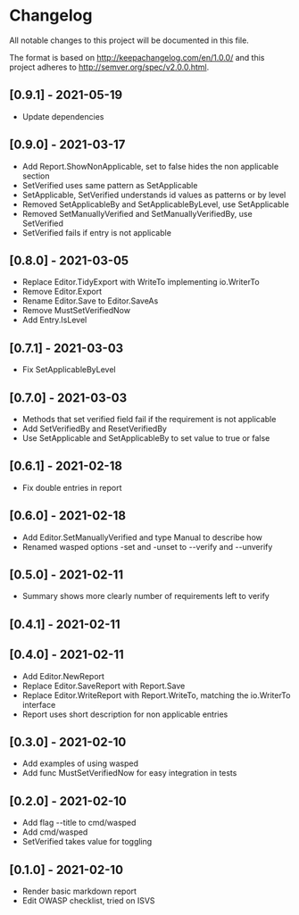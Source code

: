 # Changelog
All notable changes to this project will be documented in this file.

The format is based on http://keepachangelog.com/en/1.0.0/
and this project adheres to http://semver.org/spec/v2.0.0.html.

## [0.9.1] - 2021-05-19

- Update dependencies

## [0.9.0] - 2021-03-17

- Add Report.ShowNonApplicable, set to false hides the non applicable section
- SetVerified uses same pattern as SetApplicable
- SetApplicable, SetVerified understands id values as patterns or by level
- Removed SetApplicableBy and SetApplicableByLevel, use SetApplicable
- Removed SetManuallyVerified and SetManuallyVerifiedBy, use SetVerified
- SetVerified fails if entry is not applicable

## [0.8.0] - 2021-03-05

- Replace Editor.TidyExport with WriteTo implementing io.WriterTo
- Remove Editor.Export
- Rename Editor.Save to Editor.SaveAs
- Remove MustSetVerifiedNow
- Add Entry.IsLevel

## [0.7.1] - 2021-03-03

- Fix SetApplicableByLevel

## [0.7.0] - 2021-03-03

- Methods that set verified field fail if the requirement is not applicable
- Add SetVerifiedBy and ResetVerifiedBy
- Use SetApplicable and SetApplicableBy to set value to true or false

## [0.6.1] - 2021-02-18

- Fix double entries in report

## [0.6.0] - 2021-02-18

- Add Editor.SetManuallyVerified and type Manual to describe how
- Renamed wasped options -set and -unset to --verify and --unverify

## [0.5.0] - 2021-02-11

- Summary shows more clearly number of requirements left to verify

## [0.4.1] - 2021-02-11
## [0.4.0] - 2021-02-11

- Add Editor.NewReport
- Replace Editor.SaveReport with Report.Save
- Replace Editor.WriteReport with Report.WriteTo, matching the
  io.WriterTo interface
- Report uses short description for non applicable entries

## [0.3.0] - 2021-02-10

- Add examples of using wasped
- Add func MustSetVerifiedNow for easy integration in tests

## [0.2.0] - 2021-02-10

- Add flag --title to cmd/wasped
- Add cmd/wasped
- SetVerified takes value for toggling

## [0.1.0] - 2021-02-10

- Render basic markdown report
- Edit OWASP checklist, tried on ISVS
